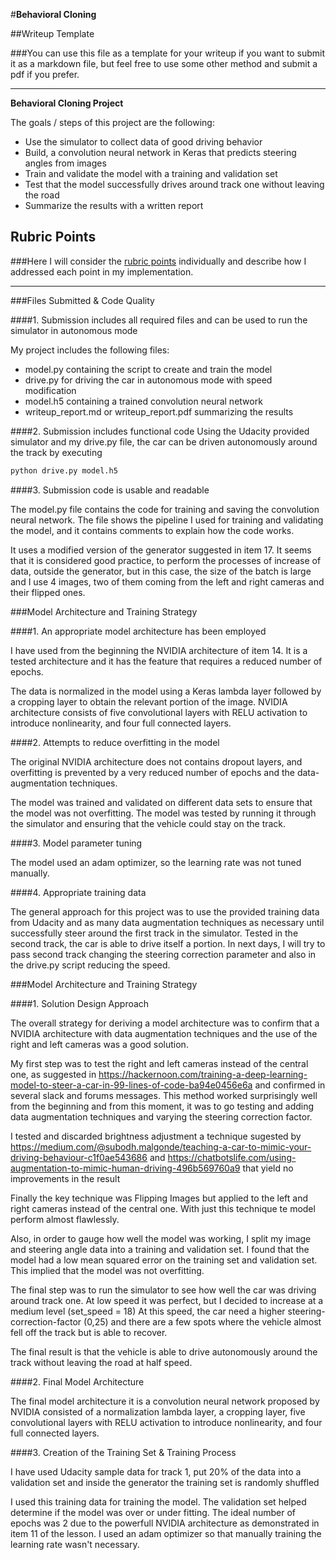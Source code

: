 #**Behavioral Cloning** 

##Writeup Template

###You can use this file as a template for your writeup if you want to submit it as a markdown file, but feel free to use some other method and submit a pdf if you prefer.

---

**Behavioral Cloning Project**

The goals / steps of this project are the following:
* Use the simulator to collect data of good driving behavior
* Build, a convolution neural network in Keras that predicts steering angles from images
* Train and validate the model with a training and validation set
* Test that the model successfully drives around track one without leaving the road
* Summarize the results with a written report


[//]: # (Image References)

[image1]: ./examples/placeholder.png "Model Visualization"
[image2]: ./examples/placeholder.png "Grayscaling"
[image3]: ./examples/placeholder_small.png "Recovery Image"
[image4]: ./examples/placeholder_small.png "Recovery Image"
[image5]: ./examples/placeholder_small.png "Recovery Image"
[image6]: ./examples/placeholder_small.png "Normal Image"
[image7]: ./examples/placeholder_small.png "Flipped Image"

## Rubric Points
###Here I will consider the [rubric points](https://review.udacity.com/#!/rubrics/432/view) individually and describe how I addressed each point in my implementation.  

---
###Files Submitted & Code Quality

####1. Submission includes all required files and can be used to run the simulator in autonomous mode

My project includes the following files:
* model.py containing the script to create and train the model
* drive.py for driving the car in autonomous mode with speed modification
* model.h5 containing a trained convolution neural network 
* writeup_report.md or writeup_report.pdf summarizing the results

####2. Submission includes functional code
Using the Udacity provided simulator and my drive.py file, the car can be driven autonomously around the track by executing 
```sh
python drive.py model.h5
```

####3. Submission code is usable and readable

The model.py file contains the code for training and saving the convolution neural network. The file shows the pipeline I used for training and validating the model, and it contains comments to explain how the code works.

It uses a modified version of the generator suggested in item 17. It seems that it is considered good practice, to perform the processes of increase of data, outside the generator, but in this case, the size of the batch is large and I use 4 images, two of them coming from the left and right cameras and their flipped ones.

###Model Architecture and Training Strategy

####1. An appropriate model architecture has been employed

I have used from the beginning the NVIDIA architecture of item 14. It is a tested architecture and it has the feature that requires a reduced number of epochs.

The data is normalized in the model using a Keras lambda layer followed by a cropping layer to obtain the relevant portion of the image. NVIDIA architecture consists of five convolutional layers with RELU activation to introduce nonlinearity, and four full connected layers.

####2. Attempts to reduce overfitting in the model

The original NVIDIA architecture does not contains dropout layers, and overfitting is prevented by a very reduced number of epochs and the data-augmentation techniques. 

The model was trained and validated on different data sets to ensure that the model was not overfitting. The model was tested by running it through the simulator and ensuring that the vehicle could stay on the track.

####3. Model parameter tuning

The model used an adam optimizer, so the learning rate was not tuned manually.

####4. Appropriate training data

The general approach for this project was to use the provided training data from Udacity and as many data augmentation techniques as necessary until successfully steer around the first track in the simulator. Tested in the second track, the car is able to drive itself a portion. In next days, I will try to pass second track changing the steering correction parameter and also in the drive.py script reducing the speed.  

###Model Architecture and Training Strategy

####1. Solution Design Approach

The overall strategy for deriving a model architecture was to confirm that a NVIDIA architecture with data augmentation techniques and the use of the right and left cameras was a good solution.

My first step was to test the right and left cameras instead of the central one, as suggested in https://hackernoon.com/training-a-deep-learning-model-to-steer-a-car-in-99-lines-of-code-ba94e0456e6a and confirmed in several slack and forums messages. This method worked surprisingly well from the beginning and from this moment, it was to go testing and adding data augmentation techniques and varying the steering correction factor.

I tested and discarded brightness adjustment a technique sugested by https://medium.com/@subodh.malgonde/teaching-a-car-to-mimic-your-driving-behaviour-c1f0ae543686 and https://chatbotslife.com/using-augmentation-to-mimic-human-driving-496b569760a9 that yield no improvements in the result

Finally the key technique was Flipping Images but applied to the left and right cameras instead of the central one. With just this technique te model perform almost flawlessly. 

Also, in order to gauge how well the model was working, I split my image and steering angle data into a training and validation set. I found that the model had a low mean squared error on the training set and validation set. This implied that the model was not overfitting. 

The final step was to run the simulator to see how well the car was driving around track one. At low speed it was perfect, but I decided to increase at a medium level (set_speed = 18) At this speed, the car need a higher steering-correction-factor (0,25) and there are a few spots where the vehicle almost fell off the track but is able to recover.

The final result is that the vehicle is able to drive autonomously around the track without leaving the road at half speed.

####2. Final Model Architecture

The final model architecture it is a convolution neural network proposed by NVIDIA consisted of a normalization lambda layer, a cropping layer, five convolutional layers with RELU activation to introduce nonlinearity, and four full connected layers.


####3. Creation of the Training Set & Training Process

I have used Udacity sample data for track 1, put 20% of the data into a validation set and inside the generator the training set is randomly shuffled

I used this training data for training the model. The validation set helped determine if the model was over or under fitting. The ideal number of epochs was 2 due to the powerfull NVIDIA architecture as demonstrated in item 11 of the lesson. I used an adam optimizer so that manually training the learning rate wasn't necessary.
